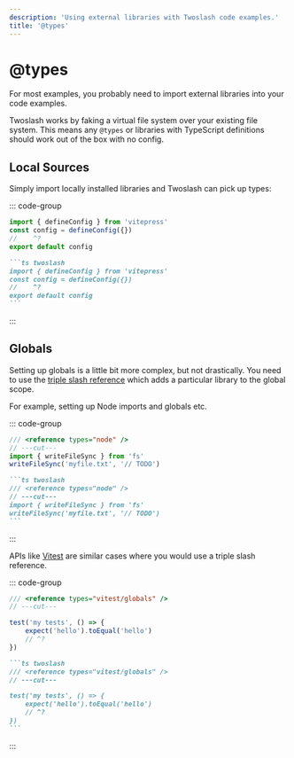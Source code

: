 ```yaml
---
description: 'Using external libraries with Twoslash code examples.'
title: '@types'
---
```


# @types

For most examples, you probably need to import external libraries into your code examples.

Twoslash works by faking a virtual file system over your existing file system. This means any `@types` or libraries with TypeScript definitions should work out of the box with no config.

## Local Sources

Simply import locally installed libraries and Twoslash can pick up types:

::: code-group

```ts twoslash [output]
import { defineConfig } from 'vitepress'
const config = defineConfig({})
//    ^?
export default config
```

````md [markdown]
```ts twoslash
import { defineConfig } from 'vitepress'
const config = defineConfig({})
//    ^?
export default config
```
````

:::

## Globals

Setting up globals is a little bit more complex, but not drastically. You need to use the [triple slash reference](https://www.typescriptlang.org/docs/handbook/triple-slash-directives.html#-reference-types-) which adds a particular library to the global scope.

For example, setting up Node imports and globals etc.

::: code-group

```ts twoslash [output]
/// <reference types="node" />
// ---cut---
import { writeFileSync } from 'fs'
writeFileSync('myfile.txt', '// TODO')
```

````md [markdown]
```ts twoslash
/// <reference types="node" />
// ---cut---
import { writeFileSync } from 'fs'
writeFileSync('myfile.txt', '// TODO')
```
````

:::

APIs like [Vitest](https://vitest.dev) are similar cases where you would use a triple slash reference.

::: code-group

```ts twoslash [output]
/// <reference types="vitest/globals" />
// ---cut---

test('my tests', () => {
    expect('hello').toEqual('hello')
    // ^?
})
```

````md [markdown]
```ts twoslash
/// <reference types="vitest/globals" />
// ---cut---

test('my tests', () => {
    expect('hello').toEqual('hello')
    // ^?
})
```
````

:::
